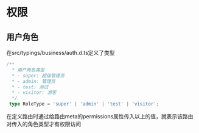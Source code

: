 # 权限

## 用户角色

在src/typings/business/auth.d.ts定义了类型

```typescript
/**
  * 用户角色类型
  * - super: 超级管理员
  * - admin: 管理员
  * - test: 测试
  * - visitor: 游客
  */
 type RoleType = 'super' | 'admin' | 'test' | 'visitor';
```

在定义路由时通过给路由meta的permissions属性传入以上的值，就表示该路由对传入的角色类型才有权限访问
